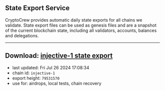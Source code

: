 ## State Export Service
CryptoCrew provides automatic daily state exports for all chains we validate. State export files can be used as genesis files and are a snapshot of the current blockchain state, including all validators, accounts, balances and delegations.

---
**Download: [injective-1 state export](https://dl-eu2.ccvalidators.com/SERVICE/injective/injective-1_export_79531570.json)**
---

- last updated: Fri Jul 26 2024 17:08:34
- chain id: `injective-1`
- export height: `79531570`
- use for: airdrops, local tests, chain recovery
